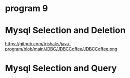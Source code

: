 # program 9
# Mysql Selection and Deletion 
https://github.com/trishaks/java-program/blob/main/JDBC/JDBCCoffee/JDBCCoffee.png

# Mysql Selection and Query
